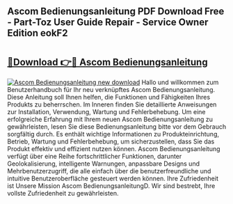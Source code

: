 ## Ascom Bedienungsanleitung PDF Download Free - Part-Toz User Guide Repair - Service Owner Edition eokF2

# <h2><a href="http://df5o23b.blite.top/?on=Ascom+Bedienungsanleitung">🔗Download 👉🔴 Ascom Bedienungsanleitung</a></h2>

[![Ascom Bedienungsanleitung new download](https://i.imgur.com/lujVjoI.png)](http://df5o23b.blite.top/?on=Ascom+Bedienungsanleitung)
Hallo und willkommen zum Benutzerhandbuch für Ihr neu verknüpftes Ascom Bedienungsanleitung. Diese Anleitung soll Ihnen helfen, die Funktionen und Fähigkeiten Ihres Produkts zu beherrschen. Im Inneren finden Sie detaillierte Anweisungen zur Installation, Verwendung, Wartung und Fehlerbehebung. Um eine erfolgreiche Erfahrung mit Ihrem neuen Ascom Bedienungsanleitung zu gewährleisten, lesen Sie diese Bedienungsanleitung bitte vor dem Gebrauch sorgfältig durch. Es enthält wichtige Informationen zu Produkteinrichtung, Betrieb, Wartung und Fehlerbehebung, um sicherzustellen, dass Sie das Produkt effektiv und effizient nutzen können. Ascom Bedienungsanleitung verfügt über eine Reihe fortschrittlicher Funktionen, darunter Geolokalisierung, intelligente Warnungen, anpassbare Designs und Mehrbenutzerzugriff, die alle einfach über die benutzerfreundliche und intuitive Benutzeroberfläche gesteuert werden können. Ihre Zufriedenheit ist Unsere Mission Ascom BedienungsanleitungD. Wir sind bestrebt, Ihre vollste Zufriedenheit zu gewährleisten.

